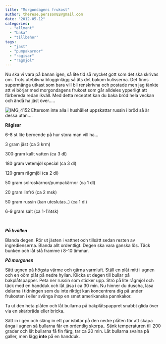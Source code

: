 ```yaml
---
title: "Morgondagens frukost"
author: therese.persson82@gmail.com
date: "2012-05-12"
categories: 
  - "allmant"
  - "baka"
  - "tillbehor"
tags: 
  - "jast"
  - "pumpakarnor"
  - "ragisar"
  - "ragmjol"
---
```


Nu ska vi vara på banan igen, så lite tid så mycket gott som det ska skrivas om. Trots uteblivna blogginlägg så äts det bakom kulisserna. Det finns supermånga utkast som bara vill bli renskrivna och postade men jag tänkte att vi börjar med morgondagens frukost som går alldeles ypperligt att förbereda redan ikväll. Med detta receptet kan du baka bröd hela veckan och ändå ha jäst över.....

![](/static/img/IMG_4152-1024x682.jpg "IMG_4152")
Eftersom inte alla i hushållet uppskattar russin i bröd så är dessa utan....

**Rågisar**

6-8 st lite beroende på hur stora man vill ha...

3 gram jäst (ca 3 krm)

300 gram kallt vatten (ca 3 dl)

180 gram vetemjöl special (ca 3 dl)

120 gram rågmjöl (ca 2 dl)

50 gram solroskärnor/pumpakärnor (ca 1 dl)

20 gram linfrö (ca 2 msk)

50 gram russin (kan uteslutas..) (ca 1 dl)

6-9 gram salt (ca 1-1½tsk)

 

_**På kvällen**_

Blanda degen. Rör ut jästen i vattnet och tillsätt sedan resten av ingredienserna. Blanda allt ordentligt. Degen ska vara ganska lös. Täck bunken och låt stå framme i 8-10 timmar.

_**På morgonen**_

Sätt ugnen på högsta värme och gärna varmluft. Ställ en plåt mitt i ugnen och en oöm plåt på nedre hyllan. Klicka ut degen till bullar på bakplåtspapper. Peta ner russin som sticker upp. Strö på lite rågmjöl och täck med en handduk och låt jäsa i ca 30 min. Nu hinner du duscha, läsa delarna i tidningen som du inte riktigt kan koncentrera dig på under frukosten i eller svänga ihop en smet amerikanska pannkakor.

Ta ut den heta plåten och låt bullarna på bakplåtspappret snabbt glida över via en skärbräda eller bricka.

Sätt in i gen och släng in ett par isbitar på den nedre plåten för att skapa ånga i ugnen så bullarna får en ordentlig skorpa.. Sänk temperaturen till 200 grader och låt bullarna få fin färg, tar ca 20 min. Låt bullarna svalna på galler, men lägg **inte** på en handduk.
